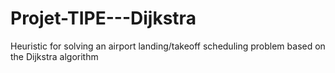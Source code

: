 # Projet-TIPE---Dijkstra
Heuristic for solving an airport landing/takeoff scheduling problem based on the Dijkstra algorithm
